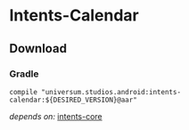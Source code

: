 Intents-Calendar
===============

## Download ##

### Gradle ###

    compile "universum.studios.android:intents-calendar:${DESIRED_VERSION}@aar"

_depends on:_
[intents-core](https://github.com/universum-studios/android_intents/tree/master/library-core)
